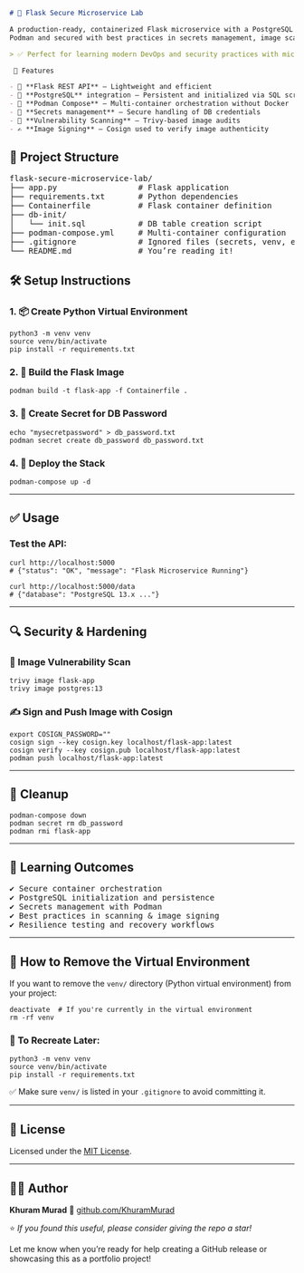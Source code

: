 ````markdown
# 🔐 Flask Secure Microservice Lab

A production-ready, containerized Flask microservice with a PostgreSQL backend, built using 
Podman and secured with best practices in secrets management, image scanning, and image signing.

> ✅ Perfect for learning modern DevOps and security practices with microservices!

 🚀 Features

- 🐍 **Flask REST API** — Lightweight and efficient
- 🐘 **PostgreSQL** integration — Persistent and initialized via SQL script
- 🐳 **Podman Compose** — Multi-container orchestration without Docker
- 🔐 **Secrets management** — Secure handling of DB credentials
- 🔎 **Vulnerability Scanning** — Trivy-based image audits
- ✍️ **Image Signing** — Cosign used to verify image authenticity

````

## 📁 **Project Structure**

<pre>
flask-secure-microservice-lab/
├── app.py                 # Flask application
├── requirements.txt       # Python dependencies
├── Containerfile          # Flask container definition
├── db-init/               
│   └── init.sql           # DB table creation script
├── podman-compose.yml     # Multi-container configuration
├── .gitignore             # Ignored files (secrets, venv, etc.)
└── README.md              # You’re reading it!
</pre>


## 🛠️ Setup Instructions

### 1. 📦 Create Python Virtual Environment

```
python3 -m venv venv
source venv/bin/activate
pip install -r requirements.txt
````

### 2. 🐳 Build the Flask Image

```
podman build -t flask-app -f Containerfile .
```

### 3. 🔐 Create Secret for DB Password

```
echo "mysecretpassword" > db_password.txt
podman secret create db_password db_password.txt
```

### 4. 🚀 Deploy the Stack

```
podman-compose up -d
```

---

## ✅ Usage

### Test the API:

```
curl http://localhost:5000
# {"status": "OK", "message": "Flask Microservice Running"}

curl http://localhost:5000/data
# {"database": "PostgreSQL 13.x ..."}
```

---

## 🔍 Security & Hardening

### 🔎 Image Vulnerability Scan

```
trivy image flask-app
trivy image postgres:13
```

### ✍️ Sign and Push Image with Cosign

```
export COSIGN_PASSWORD=""
cosign sign --key cosign.key localhost/flask-app:latest
cosign verify --key cosign.pub localhost/flask-app:latest
podman push localhost/flask-app:latest
```

---

## 🧹 Cleanup

```
podman-compose down
podman secret rm db_password
podman rmi flask-app
```

---

## 🧠 Learning Outcomes
<pre>
✔️ Secure container orchestration
✔️ PostgreSQL initialization and persistence
✔️ Secrets management with Podman
✔️ Best practices in scanning & image signing
✔️ Resilience testing and recovery workflows
</pre>
---

## 🧹 How to Remove the Virtual Environment

If you want to remove the `venv/` directory (Python virtual environment) from your project:

```
deactivate  # If you're currently in the virtual environment
rm -rf venv
```

### 🔁 To Recreate Later:

```
python3 -m venv venv
source venv/bin/activate
pip install -r requirements.txt
```

✅ Make sure `venv/` is listed in your `.gitignore` to avoid committing it.

---

## 📜 License

Licensed under the [MIT License](LICENSE).

---

## 👨‍💻 Author

**Khuram Murad**
🔗 [github.com/KhuramMurad](https://github.com/KhuramMurad)

⭐️ *If you found this useful, please consider giving the repo a star!*

Let me know when you’re ready for help creating a GitHub release or showcasing this as a portfolio project!

